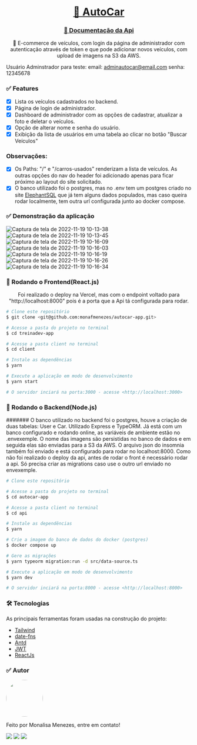<h1 align="center">
    <a href="https://autocar-app.vercel.app/">🔗 AutoCar</a>
</h1>
<h3 align="center">
    <a href="https://localhost:8000/api-docs/">🔗 Documentação da Api</a>
</h3>
<p align="center">🚀 E-commerce de veículos, com login da página de administrador com autenticação através de token e que pode adicionar novos veículos, com upload de imagens na S3 da AWS.</p>

Usuário Adminstrador para teste: 
email: adminautocar@email.com
senha: 12345678 



### ✅ Features

- [x] Lista os veículos cadastrados no backend.
- [x] Página de login de administrador.
- [x] Dashboard de administrador com as opções de cadastrar, atualizar a foto e deletar o veículos.
- [x] Opção de alterar nome e senha do usuário.
- [x] Exibição da lista de usuários em uma tabela ao clicar no botão "Buscar Veículos"

### Observações: 
- [x] Os Paths: "/" e "/carros-usados" renderizam a lista de veículos. As outras opções do nav do header foi adicionado apenas para ficar próximo ao layout do site solicitado.
- [x] O banco utilizado foi o postgres, mas no .env tem um postgres criado no site <a href="https://www.elephantsql.com/" >ElephantSQL</a> que já tem alguns dados populados, mas caso queira rodar localmente, tem outra url configurada junto ao docker compose.

### ✅ Demonstração da aplicação

![Captura de tela de 2022-11-19 10-13-38](https://user-images.githubusercontent.com/85262397/202856081-d7318b88-c959-43a9-999a-93eb696f6a3a.png)
![Captura de tela de 2022-11-19 10-13-45](https://user-images.githubusercontent.com/85262397/202856088-662544d2-3972-4e4d-841a-fb2dcdd54d26.png)
![Captura de tela de 2022-11-19 10-16-09](https://user-images.githubusercontent.com/85262397/202856156-432cb4e5-6c35-40fa-93f1-54630d4221a5.png)
![Captura de tela de 2022-11-19 10-16-03](https://user-images.githubusercontent.com/85262397/202856091-ec597e14-76c6-435e-9d7c-65eff176820a.png)
![Captura de tela de 2022-11-19 10-16-19](https://user-images.githubusercontent.com/85262397/202856099-7283c211-24dd-4530-8263-a5740efed2e6.png)
![Captura de tela de 2022-11-19 10-16-26](https://user-images.githubusercontent.com/85262397/202856106-c0f014d4-8611-4f15-bcab-8a29ccc7128f.png)
![Captura de tela de 2022-11-19 10-16-34](https://user-images.githubusercontent.com/85262397/202856107-8705d055-1277-4395-94b7-d19a029ff2cc.png)


### 🎲 Rodando o Frontend(React.js)
<p align="center">Foi realizado o deploy na Vercel, mas com o endpoint voltado para "http://localhost:8000" pois é a porta que a Api tá configurada para rodar.</p>

```bash
# Clone este repositório
$ git clone <git@github.com:monafmenezes/autocar-app.git>

# Acesse a pasta do projeto no terminal
$ cd treinadev-app

# Acesse a pasta client no terminal
$ cd client

# Instale as dependências
$ yarn

# Execute a aplicação em modo de desenvolvimento
$ yarn start

# O servidor inciará na porta:3000 - acesse <http://localhost:3000>
```

### 🎲 Rodando o Backend(Node.js)

####### O banco utilizado no backend foi o postgres, houve a criação de duas tabelas: User e Car. Utilizado Express e TypeORM. Já está com um banco configurado e rodando online, as variáveis de ambiente estão no .envexemple. O nome das imagens são persistidas no banco de dados e em seguida elas são enviadas para a S3 da AWS. O arquivo json do insomnia também foi enviado e está configurado para rodar no localhost:8000. Como não foi realizado o deploy da api, antes de rodar o front é necessário rodar a api. Só precisa criar as migrations caso use o outro url enviado no envexemple. 


```bash
# Clone este repositório

# Acesse a pasta do projeto no terminal
$ cd autocar-app

# Acesse a pasta client no terminal
$ cd api

# Instale as dependências
$ yarn

# Crie a imagem do banco de dados do docker (postgres)
$ docker compose up

# Gere as migrações 
$ yarn typeorm migration:run -d src/data-source.ts

# Execute a aplicação em modo de desenvolvimento
$ yarn dev

# O servidor inciará na porta:8000 - acesse <http://localhost:8000>
```
### 🛠 Tecnologias

As principais ferramentas foram usadas na construção do projeto:

- [Tailwind](https://tailwindcss.com/docs/preflight)
- [date-fns](https://date-fns.org/)
- [Antd](https://ant.design/)
- [JWT](https://jwt.io/)
- [ReactJs](https://pt-br.reactjs.org/)


### ✅ Autor
<img style="border-radius: 50%;" src="https://github.com/monafmenezes.png" width="100px;" alt=""/>

Feito por Monalisa Menezes, entre em contato!
<div>
<a href = "mailto:psimonafmenezes@gmail.com"><img src="https://img.shields.io/badge/-Gmail-%23333?style=for-the-badge&logo=gmail&logoColor=white" target="_blank"></a>
    <a href="https://www.linkedin.com/in/monalisafmenezes" target="_blank"><img src="https://img.shields.io/badge/-LinkedIn-%230077B5?style=for-the-badge&logo=linkedin&logoColor=white" target="_blank"></a> 
    <a href="https://twitter.com/monafmenezes" target="_blank"><img src="https://img.shields.io/badge/Twitter-1DA1F2?style=for-the-badge&logo=twitter&logoColor=white" target="_blank"></a> 
 </div>
